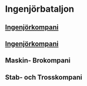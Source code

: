 # Ingenjörbataljon

## [Ingenjörkompani](/Kompanier/Bandgående%20Ingenjörkompani.md)

## [Ingenjörkompani](/Kompanier/Bandgående%20Ingenjörkompani.md)

## Maskin- Brokompani

## Stab- och Trosskompani

